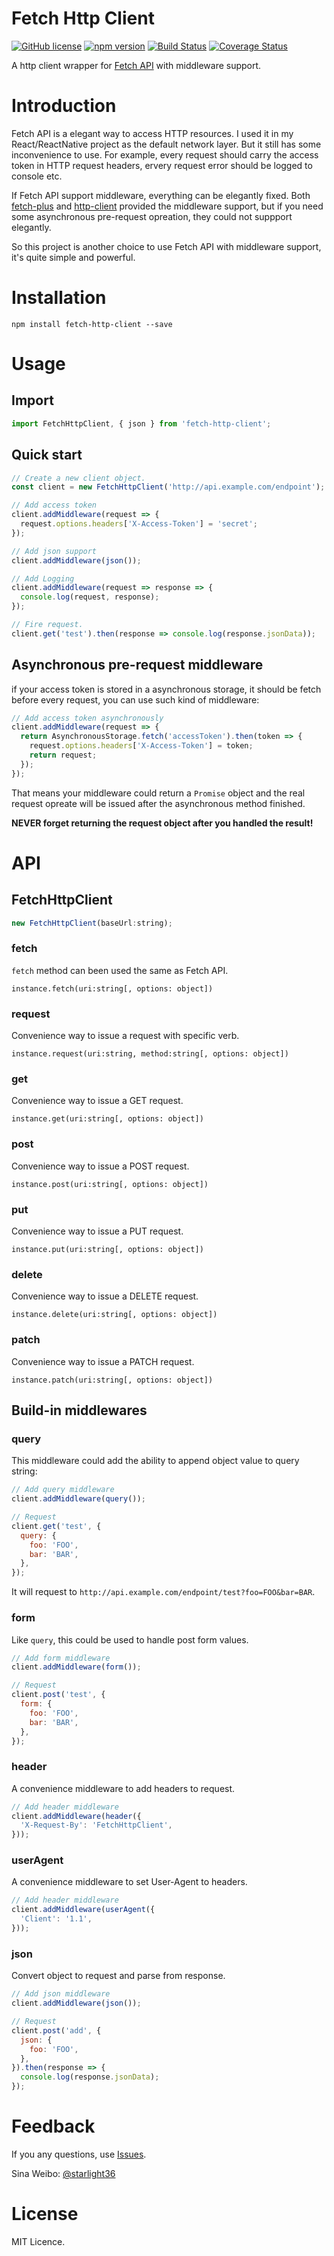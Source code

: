 # Fetch Http Client

[![GitHub license](https://img.shields.io/badge/license-MIT-blue.svg)](https://raw.githubusercontent.com/starlight36/fetch-http-client/master/LICENSE) [![npm version](https://badge.fury.io/js/fetch-http-client.svg)](https://badge.fury.io/js/fetch-http-client) [![Build Status](https://travis-ci.org/starlight36/fetch-http-client.svg?branch=master)](https://travis-ci.org/starlight36/fetch-http-client) [![Coverage Status](https://coveralls.io/repos/github/starlight36/fetch-http-client/badge.svg)](https://coveralls.io/github/starlight36/fetch-http-client)

A http client wrapper for [Fetch API](https://github.com/whatwg/fetch) with middleware support.

# Introduction

Fetch API is a elegant way to access HTTP resources. I used it in my React/ReactNative project as the default network layer. But it still has some inconvenience to use. For example, every request should carry the access token in HTTP request headers, ervery request error should be logged to console etc. 

If Fetch API support middleware, everything can be elegantly fixed. Both [fetch-plus](https://github.com/RickWong/fetch-plus) and [http-client](https://github.com/mjackson/http-client) provided the middleware support, but if you need some asynchronous pre-request opreation, they could not suppport elegantly.

So this project is another choice to use Fetch API with middleware support, it's quite simple and powerful.

# Installation

```shell
npm install fetch-http-client --save
```

# Usage

## Import

```js
import FetchHttpClient, { json } from 'fetch-http-client';
```

## Quick start

```js
// Create a new client object.
const client = new FetchHttpClient('http://api.example.com/endpoint');

// Add access token
client.addMiddleware(request => {
  request.options.headers['X-Access-Token'] = 'secret';
});

// Add json support
client.addMiddleware(json());

// Add Logging
client.addMiddleware(request => response => {
  console.log(request, response);
});

// Fire request.
client.get('test').then(response => console.log(response.jsonData));
```

## Asynchronous pre-request middleware

if your access token is stored in a asynchronous storage, it should be fetch before every request, you can use such kind of middleware:

```js
// Add access token asynchronously
client.addMiddleware(request => {
  return AsynchronousStorage.fetch('accessToken').then(token => {
    request.options.headers['X-Access-Token'] = token;
    return request;
  });
});
```

That means your middleware could return a `Promise` object and the real request opreate will be issued after the asynchronous method finished.

**NEVER forget returning the request object after you handled the result!**

# API

## FetchHttpClient

```js
new FetchHttpClient(baseUrl:string);
```

### fetch

`fetch` method can been used the same as Fetch API.

```
instance.fetch(uri:string[, options: object])
```

### request

Convenience way to issue a request with specific verb.

```
instance.request(uri:string, method:string[, options: object])
```

### get

Convenience way to issue a GET request.

```
instance.get(uri:string[, options: object])
```

### post

Convenience way to issue a POST request.

```
instance.post(uri:string[, options: object])
```

### put

Convenience way to issue a PUT request.

```
instance.put(uri:string[, options: object])
```

### delete

Convenience way to issue a DELETE request.

```
instance.delete(uri:string[, options: object])
```

### patch

Convenience way to issue a PATCH request.

```
instance.patch(uri:string[, options: object])
```

## Build-in middlewares

### query

This middleware could add the ability to append object value to query string:

```js
// Add query middleware
client.addMiddleware(query());

// Request
client.get('test', {
  query: {
    foo: 'FOO',
    bar: 'BAR',
  },
});
```

It will request to `http://api.example.com/endpoint/test?foo=FOO&bar=BAR`.

### form

Like `query`, this could be used to handle post form values.

```js
// Add form middleware
client.addMiddleware(form());

// Request
client.post('test', {
  form: {
    foo: 'FOO',
    bar: 'BAR',
  },
});
```

### header

A convenience middleware to add headers to request.

```js
// Add header middleware
client.addMiddleware(header({
  'X-Request-By': 'FetchHttpClient',
}));

```

### userAgent

A convenience middleware to set User-Agent to headers.

```js
// Add header middleware
client.addMiddleware(userAgent({
  'Client': '1.1',
}));

```

### json

Convert object to request and parse from response.

```js
// Add json middleware
client.addMiddleware(json());

// Request
client.post('add', {
  json: {
    foo: 'FOO',
  },
}).then(response => {
  console.log(response.jsonData);
});
```

# Feedback

If you any questions, use [Issues](https://github.com/starlight36/fetch-http-client/issues).

Sina Weibo: [@starlight36](http://weibo.com/starlight36)

# License

MIT Licence.




